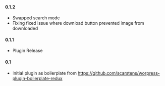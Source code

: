 #### 0.1.2
* Swapped search mode
* Fixing fixed issue where download button prevented image from downloaded 

#### 0.1.1
* Plugin Release

#### 0.1
* Initial plugin as boilerplate from https://github.com/scarstens/worpress-plugin-boilerplate-redux